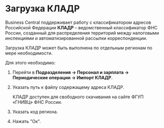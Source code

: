 # Загрузка КЛАДР

Business Central поддерживает работу с классификатором адресов  Российской Федерации **КЛАДР** – ведомственный классификатор ФНС России, созданный для распределения территорий между налоговыми инспекциями и автоматизированной рассылки корреспонденции.

Загрузка КЛАДР может быть выполнена по отдельным регионам по мере необходимости. 

Для этого необходимо:

1. Перейти в **Подразделения -> Персонал и зарплата -> Периодические операции -> Импорт КЛАДР**. 

2. Указать путь к файлу содержащему адреса КЛАДР. 

   КЛАДР доступен для свободного скачивания на сайте ФГУП «ГНИВЦ» ФНС России.

3. Указать код региона.

4. Нажать "Ок".